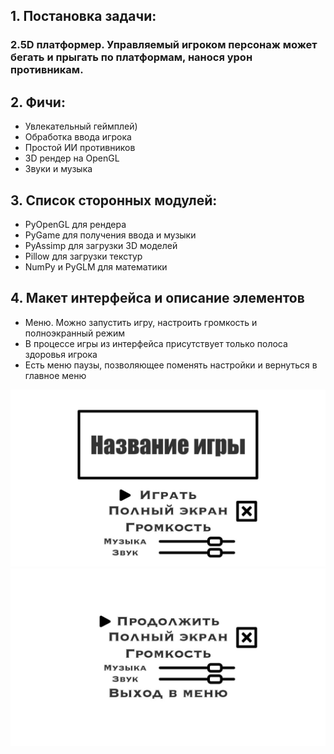 ## 1. Постановка задачи:

### 2.5D платформер. Управляемый игроком персонаж может бегать и прыгать по платформам, нанося урон противникам.

## 2. Фичи:
 - Увлекательный геймплей)
 - Обработка ввода игрока
 - Простой ИИ противников
 - 3D рендер на OpenGL
 - Звуки и музыка

## 3. Список сторонных модулей:
 - PyOpenGL для рендера
 - PyGame для получения ввода и музыки
 - PyAssimp для загрузки 3D моделей
 - Pillow для загрузки текстур
 - NumPy и PyGLM для математики

## 4. Макет интерфейса и описание элементов
- Меню. Можно запустить игру, настроить громкость и полноэкранный режим
- В процессе игры из интерфейса присутствует только полоса здоровья игрока
- Есть меню паузы, позволяющее поменять настройки и вернуться в главное меню

![макет меню](menu.jpg)
![макет паузы](pause.jpg)